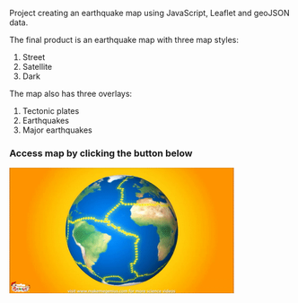 Project creating an earthquake map using JavaScript, Leaflet and geoJSON data. 

The final product is an earthquake map with three map styles:
1. Street
2. Satellite
3. Dark

The map also has three overlays:
1. Tectonic plates
2. Earthquakes
3. Major earthquakes

### Access map by clicking the button below 


[![](https://github.com/jojobear2020/Mapping__Earthquakes/blob/main/images/planet_tectonic_plates.gif)](https://jojobear2020.github.io/Mapping__Earthquakes/)
